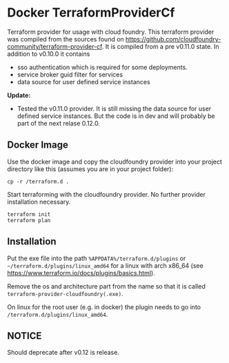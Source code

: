 # Docker TerraformProviderCf

Terraform provider for usage with cloud foundry.
This terraform provider was compiled from the sources found on https://github.com/cloudfoundry-community/terraform-provider-cf.
It is compiled from a pre v0.11.0 state.
In addition to v0.10.0 it contains

- sso authentication which is required for some deployments.
- service broker guid filter for services
- data source for user defined service instances

__Update:__

- Tested the v0.11.0 provider. It is still missing the data source for user defined service instances. But the code is in dev and will probably be part of the next relase 0.12.0.

## Docker Image

Use the docker image and copy the cloudfoundry provider into your project directory like this (assumes you are in your project folder):

```
cp -r /terraform.d .
```

Start terraforming with the cloudfoundry provider. No further provider installation necessary.

```
terraform init
terraform plan
```

## Installation

Put the exe file into the path `%APPDATA%/terraform.d/plugins` or `~/terraform.d/plugins/linux_amd64` for a linux with arch x86_64 (see https://www.terraform.io/docs/plugins/basics.html).

Remove the os and architecture part from the name so that it is called `terraform-provider-cloudfoundry(.exe)`.

On linux for the root user (e.g. in docker) the plugin needs to go into `/terraform.d/plugins/linux_amd64`.

## NOTICE

Should deprecate after v0.12 is release.

